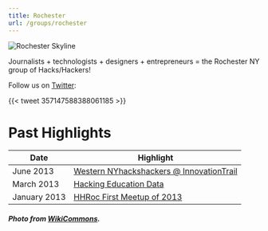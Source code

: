```yaml
---
title: Rochester
url: /groups/rochester
---
```


![Rochester Skyline](https://upload.wikimedia.org/wikipedia/commons/d/d9/Rochester_NY_Skyline.jpg)

Journalists + technologists + designers + entrepreneurs =  the Rochester NY group of Hacks/Hackers!

Follow us on [Twitter](https://twitter.com/HacksHackersROC):

{{< tweet 357147588388061185 >}}

# Past Highlights

| **Date**  | **Highlight** |  
|-----------|---------------|  
| June 2013 | [Western NYhackshackers @ InnovationTrail](https://twitter.com/HacksHackersROC/status/349597521900867584) |
| March 2013 | [Hacking Education Data](https://twitter.com/HacksHackersROC/status/310059214762569728) |   
| January 2013 | [HHRoc First Meetup of 2013](https://twitter.com/HacksHackersROC/status/287349919898017792) |

##### Photo from [WikiCommons](wikicommons.org).
